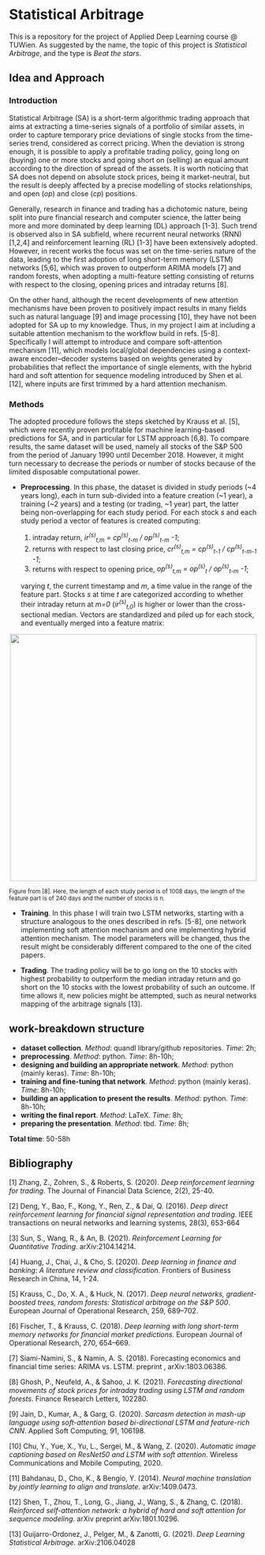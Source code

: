 # Statistical Arbitrage

This is a repository for the project of Applied Deep Learning course @ TUWien. As suggested by the name, the topic of this project is _Statistical Arbitrage_, and the type is _Beat the stars_.

## Idea and Approach

### Introduction
Statistical Arbitrage (SA) is a short-term algorithmic trading approach that aims at extracting a time-series signals of a portfolio of similar assets, in order to capture temporary price deviations of single stocks from the time-series trend, considered as correct pricing.
When the deviation is strong enough, it is possible to apply a profitable trading policy, going long on (buying) one or more stocks and going short on (selling) an equal amount according to the direction of spread of the assets. 
It is worth noticing that SA does not depend on absolute stock prices, being it market-neutral, but the result is deeply affected by a precise modelling of stocks relationships, and open (_op_) and close (_cp_) positions.

Generally, research in finance and trading has a dichotomic nature, being split into pure financial research and computer science, the latter being more and more dominated by deep learning (DL) approach [1-3]. Such trend is observed also in SA subfield, where recurrent neural networks (RNN) [1,2,4] and reinforcement learning (RL) [1-3] have been extensively adopted. However, in recent works the focus was set on the time-series nature of the data, leading to the first adoption of long short-term memory (LSTM) networks [5,6], which was proven to outperform ARIMA models [7] and random forests, when adopting a multi-feature setting consisting of returns with respect to the closing, opening prices and intraday returns [8].

On the other hand, although the recent developments of new attention mechanisms have been proven to positively impact results in many fields such as natural language [9] and image processing [10], they have not been adopted for SA up to my knowledge.
Thus, in my project I aim at including a suitable attention mechanism to the workflow build in refs. [5-8]. Specifically I will attempt to introduce and compare soft-attention mechanism [11], which models local/global dependencies using a context-aware encoder–decoder systems based on weights generated by probabilities that reflect the importance of single elements, with the hybrid hard and soft attention for sequence modeling introduced by Shen et al. [12], where inputs are first trimmed by a hard attention mechanism.


### Methods

The adopted procedure follows the steps sketched by Krauss et al. [5], which were recently proven profitable for machine learning-based predictions for SA, and in particular for LSTM approach [6,8]. To compare results, the same dataset will be used, namely all stocks of the S&P 500 from the period of January 1990 until December 2018. However, it might turn necessary to decrease the periods or number of stocks because of the limited disposable computational power.

*  __Preprocessing__. In this phase, the dataset is divided in study periods (~4 years long), each in turn sub-divided into a feature creation (~1 year), a training (~2 years) and a testing (or trading, ~1 year) part, the latter being non-overlapping for each study period. For each stock _s_ and each study period a vector of features is created computing:
    1.  intraday return, _ir<sup>(s)</sup><sub>t,m</sub>  =  cp<sup>(s)</sup><sub>t-m</sub>  / op<sup>(s)</sup><sub>t-m</sub> -1_;
    2.  returns with respect to last closing price, _cr<sup>(s)</sup><sub>t,m</sub>  =  cp<sup>(s)</sup><sub>t-1</sub>  / cp<sup>(s)</sup><sub>t-m-1</sub> -1_; 
    3.  returns with respect to opening price, _op<sup>(s)</sup><sub>t,m</sub>  =  op<sup>(s)</sup><sub>t</sub>  / op<sup>(s)</sup><sub>t-m</sub> -1_;
    
    varying _t_, the current timestamp and _m_, a time value in the range of the feature part. Stocks _s_ at time _t_ are categorized according to whether their intraday return at _m=0_ (_ir<sup>(s)</sup><sub>t,0</sub>_) is higher or lower than the cross-sectional median. Vectors are standardized and piled up for each stock, and eventually merged into a feature matrix:

<p align="center">
<img src="https://user-images.githubusercontent.com/86531192/138686100-19c78a9d-5e25-4c11-910a-51710900cc57.png" width="500">
</p>
<sup>Figure from [8]. Here, the length of each study period is of 1008 days, the length of the feature part is of 240 days and the number of stocks is n.</sup>

* __Training__. In this phase I will train two LSTM networks, starting with a structure analogous to the ones described in refs. [5-8], one network implementing soft attention mechanism and one implementing hybrid attention mechanism. The model parameters will be changed, thus the result might be considerably different compared to the one of the cited papers.

* __Trading__. The trading policy will be to go long on the 10 stocks with highest probability to outperform the median intraday return and go short on the 10 stocks with the lowest probability of such an outcome. If time allows it, new policies might be attempted, such as neural networks mapping of the arbitrage signals [13].



## work-breakdown structure
* __dataset collection__. _Method_: quandl library/github repositories. _Time_: 2h;
* __preprocessing__. _Method_: python. _Time_: 8h-10h;
* __designing and building an appropriate network__. _Method_: python (mainly keras). _Time_: 8h-10h;
* __training and fine-tuning that network__. _Method_: python (mainly keras). _Time_: 8h-10h;
* __building an application to present the results__. _Method_: python. _Time_: 8h-10h;
* __writing the final report__. _Method_: LaTeX. _Time_: 8h;
* __preparing the presentation__. _Method_: tbd. _Time_: 8h;

__Total time__: 50-58h


## Bibliography

[1] Zhang, Z., Zohren, S., & Roberts, S. (2020). _Deep reinforcement learning for trading_. The Journal of Financial Data Science, 2(2), 25-40.

[2] Deng, Y., Bao, F., Kong, Y., Ren, Z., & Dai, Q. (2016). _Deep direct reinforcement learning for financial signal representation and trading_. IEEE transactions on neural networks and learning systems, 28(3), 653-664

[3] Sun, S., Wang, R., & An, B. (2021). _Reinforcement Learning for Quantitative Trading_. arXiv:2104.14214.

[4] Huang, J., Chai, J., & Cho, S. (2020). _Deep learning in finance and banking: A literature review and classification_. Frontiers of Business Research in China, 14, 1-24.



[5] Krauss, C., Do, X. A., & Huck, N. (2017). _Deep neural networks, gradient-boosted trees, random forests: Statistical arbitrage on the S&P 500_. European Journal of Operational Research, 259, 689–702.

[6] Fischer, T., & Krauss, C. (2018). _Deep learning with long short-term memory networks for financial market predictions._ European Journal of Operational Research, 270, 654–669.

[7] Siami-Namini, S., & Namin, A. S. (2018). Forecasting economics and financial time series: ARIMA vs. LSTM. preprint ,
arXiv:1803.06386.

[8] Ghosh, P., Neufeld, A., & Sahoo, J. K. (2021). _Forecasting directional movements of stock prices for intraday trading using LSTM and random forests_. Finance Research Letters, 102280.






[9] Jain, D., Kumar, A., & Garg, G. (2020). _Sarcasm detection in mash-up language using soft-attention based bi-directional LSTM and feature-rich CNN_. Applied Soft Computing, 91, 106198.

[10] Chu, Y., Yue, X., Yu, L., Sergei, M., & Wang, Z. (2020). _Automatic image captioning based on ResNet50 and LSTM with soft attention_. Wireless Communications and Mobile Computing, 2020.







[11] Bahdanau, D., Cho, K., & Bengio, Y. (2014). _Neural machine translation by jointly learning to align and translate_. arXiv:1409.0473.

[12] Shen, T., Zhou, T., Long, G., Jiang, J., Wang, S., & Zhang, C. (2018). _Reinforced self-attention network: a hybrid of hard and soft attention for sequence modeling_. arXiv preprint arXiv:1801.10296.

[13] Guijarro-Ordonez, J., Pelger, M., & Zanotti, G. (2021). _Deep Learning Statistical Arbitrage_. arXiv:2106.04028 





